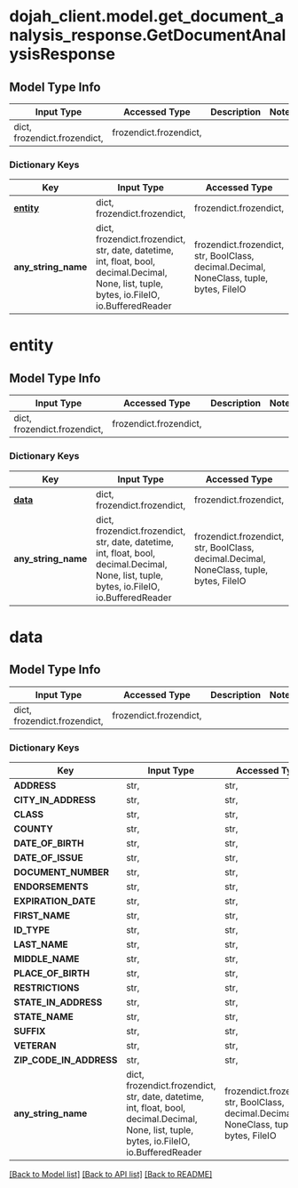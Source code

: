# dojah_client.model.get_document_analysis_response.GetDocumentAnalysisResponse

## Model Type Info
Input Type | Accessed Type | Description | Notes
------------ | ------------- | ------------- | -------------
dict, frozendict.frozendict,  | frozendict.frozendict,  |  | 

### Dictionary Keys
Key | Input Type | Accessed Type | Description | Notes
------------ | ------------- | ------------- | ------------- | -------------
**[entity](#entity)** | dict, frozendict.frozendict,  | frozendict.frozendict,  |  | [optional] 
**any_string_name** | dict, frozendict.frozendict, str, date, datetime, int, float, bool, decimal.Decimal, None, list, tuple, bytes, io.FileIO, io.BufferedReader | frozendict.frozendict, str, BoolClass, decimal.Decimal, NoneClass, tuple, bytes, FileIO | any string name can be used but the value must be the correct type | [optional]

# entity

## Model Type Info
Input Type | Accessed Type | Description | Notes
------------ | ------------- | ------------- | -------------
dict, frozendict.frozendict,  | frozendict.frozendict,  |  | 

### Dictionary Keys
Key | Input Type | Accessed Type | Description | Notes
------------ | ------------- | ------------- | ------------- | -------------
**[data](#data)** | dict, frozendict.frozendict,  | frozendict.frozendict,  |  | [optional] 
**any_string_name** | dict, frozendict.frozendict, str, date, datetime, int, float, bool, decimal.Decimal, None, list, tuple, bytes, io.FileIO, io.BufferedReader | frozendict.frozendict, str, BoolClass, decimal.Decimal, NoneClass, tuple, bytes, FileIO | any string name can be used but the value must be the correct type | [optional]

# data

## Model Type Info
Input Type | Accessed Type | Description | Notes
------------ | ------------- | ------------- | -------------
dict, frozendict.frozendict,  | frozendict.frozendict,  |  | 

### Dictionary Keys
Key | Input Type | Accessed Type | Description | Notes
------------ | ------------- | ------------- | ------------- | -------------
**ADDRESS** | str,  | str,  |  | [optional] 
**CITY_IN_ADDRESS** | str,  | str,  |  | [optional] 
**CLASS** | str,  | str,  |  | [optional] 
**COUNTY** | str,  | str,  |  | [optional] 
**DATE_OF_BIRTH** | str,  | str,  |  | [optional] 
**DATE_OF_ISSUE** | str,  | str,  |  | [optional] 
**DOCUMENT_NUMBER** | str,  | str,  |  | [optional] 
**ENDORSEMENTS** | str,  | str,  |  | [optional] 
**EXPIRATION_DATE** | str,  | str,  |  | [optional] 
**FIRST_NAME** | str,  | str,  |  | [optional] 
**ID_TYPE** | str,  | str,  |  | [optional] 
**LAST_NAME** | str,  | str,  |  | [optional] 
**MIDDLE_NAME** | str,  | str,  |  | [optional] 
**PLACE_OF_BIRTH** | str,  | str,  |  | [optional] 
**RESTRICTIONS** | str,  | str,  |  | [optional] 
**STATE_IN_ADDRESS** | str,  | str,  |  | [optional] 
**STATE_NAME** | str,  | str,  |  | [optional] 
**SUFFIX** | str,  | str,  |  | [optional] 
**VETERAN** | str,  | str,  |  | [optional] 
**ZIP_CODE_IN_ADDRESS** | str,  | str,  |  | [optional] 
**any_string_name** | dict, frozendict.frozendict, str, date, datetime, int, float, bool, decimal.Decimal, None, list, tuple, bytes, io.FileIO, io.BufferedReader | frozendict.frozendict, str, BoolClass, decimal.Decimal, NoneClass, tuple, bytes, FileIO | any string name can be used but the value must be the correct type | [optional]

[[Back to Model list]](../../README.md#documentation-for-models) [[Back to API list]](../../README.md#documentation-for-api-endpoints) [[Back to README]](../../README.md)

